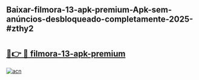 ## Baixar-filmora-13-apk-premium-Apk-sem-anúncios-desbloqueado-completamente-2025-#zthy2

# <h2><a href="https://ainizakaria.my?title=filmora-13-apk-premium&ref=22M">🔗👉 🔴 filmora-13-apk-premium</a></h2>

[![acn](https://github.com/user-attachments/assets/0f9c940e-d8b0-45ae-aac7-cd30a18b3e1c)](https://ainizakaria.my?title=filmora-13-apk-premium&ref=22M)


